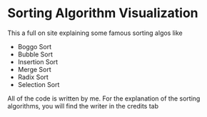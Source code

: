 # Sorting Algorithm Visualization

This a full on site explaining some famous sorting algos like
- Boggo Sort
- Bubble Sort
- Insertion Sort
- Merge Sort
- Radix Sort
- Selection Sort

All of the code is written by me. For the explanation of the sorting algorithms, you will find the writer in the credits tab
